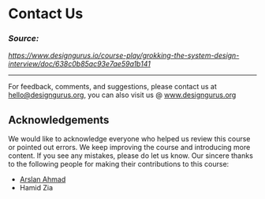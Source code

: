 # Contact Us

### *Source:*
*https://www.designgurus.io/course-play/grokking-the-system-design-interview/doc/638c0b85ac93e7ae59a1b141*

---


For feedback, comments, and suggestions, please contact us at hello@designgurus.org, you can also visit us @ www.designgurus.org

## Acknowledgements

We would like to acknowledge everyone who helped us review this course or pointed out errors. We keep improving the course and introducing more content. If you see any mistakes, please do let us know. Our sincere thanks to the following people for making their contributions to this course:

* [Arslan Ahmad](https://www.linkedin.com/in/arslanahmad/)
* Hamid Zia


